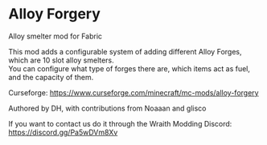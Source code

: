 # Alloy Forgery
Alloy smelter mod for Fabric  

This mod adds a configurable system of adding different Alloy Forges, which are 10 slot alloy smelters.  
You can configure what type of forges there are, which items act as fuel, and the capacity of them.  


Curseforge: https://www.curseforge.com/minecraft/mc-mods/alloy-forgery

Authored by DH, with contributions from Noaaan and glisco  

If you want to contact us do it through the Wraith Modding Discord: https://discord.gg/Pa5wDVm8Xv
